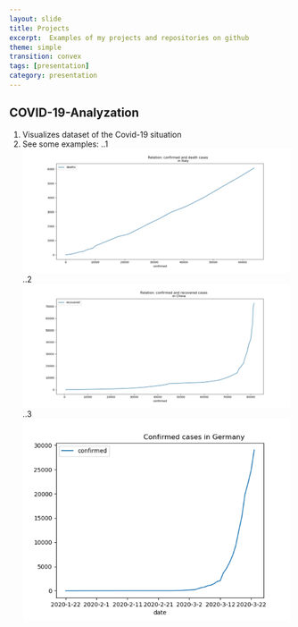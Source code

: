 ```yaml
---
layout: slide
title: Projects
excerpt:  Examples of my projects and repositories on github
theme: simple
transition: convex
tags: [presentation]
category: presentation
---
```

<section data-markdown>

## COVID-19-Analyzation
1. Visualizes dataset of the Covid-19 situation
2. See some examples:
..1![Relation of confirmed and death cases in Italy](https://github.com/m1ghtfr3e/m1ghtfr3e.github.io/blob/master/images/conf-dead.jpg)
..2![Relation of confirmed and recovered cases in China](https://github.com/m1ghtfr3e/m1ghtfr3e.github.io/blob/master/images/conf-rec-CN.jpeg)
..3![Chorincal evolution of confirmed cases in Germany](https://github.com/m1ghtfr3e/m1ghtfr3e.github.io/blob/master/images/conf-GER.png)
